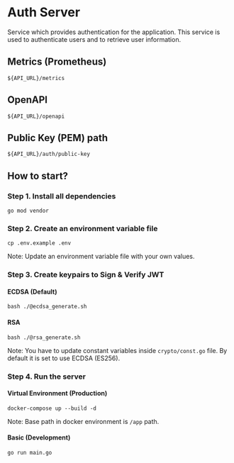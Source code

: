 # Auth Server
Service which provides authentication for the application. This service is used to authenticate 
users and to retrieve user information.

## Metrics (Prometheus)
```
${API_URL}/metrics
```

## OpenAPI
```
${API_URL}/openapi
```

## Public Key (PEM) path
```
${API_URL}/auth/public-key
```

## How to start?

### Step 1. Install all dependencies
```
go mod vendor
```

### Step 2. Create an environment variable file
```
cp .env.example .env
```

Note: Update an environment variable file with your own values.

### Step 3. Create keypairs to Sign & Verify JWT

#### ECDSA (Default)
```
bash ./@ecdsa_generate.sh
```

#### RSA
```
bash ./@rsa_generate.sh
```

Note: You have to update constant variables inside ```crypto/const.go``` file. By default it is set to use ECDSA (ES256).

### Step 4. Run the server

#### Virtual Environment (Production)
```
docker-compose up --build -d
```

Note: Base path in docker environment is ```/app``` path.

#### Basic (Development)
```
go run main.go
```